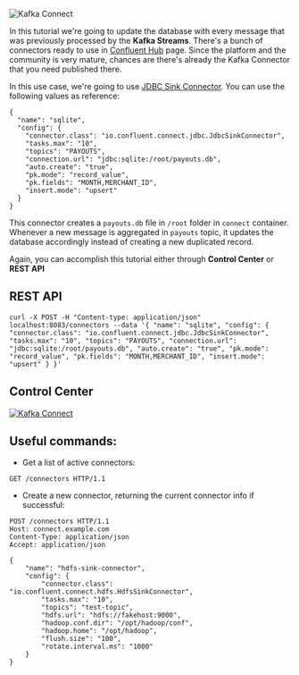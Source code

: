 ![Kafka Connect](https://hackernoon.com/hn-images/1*eC3fKob7FdMJqITZX5ZX6w.png)

In this tutorial we're going to update the database with every message that was previously processed by the **Kafka Streams**. There's a bunch of connectors ready to use in [Confluent Hub](https://www.confluent.io/hub/) page. Since the platform and the community is very mature, chances are there's already the Kafka Connector that you need published there.

In this use case, we're going to use [JDBC Sink Connector](https://www.confluent.io/hub/confluentinc/kafka-connect-jdbc). You can use the following values as reference:
```
{
  "name": "sqlite",
  "config": {
    "connector.class": "io.confluent.connect.jdbc.JdbcSinkConnector",
    "tasks.max": "10",
    "topics": "PAYOUTS",
    "connection.url": "jdbc:sqlite:/root/payouts.db",
    "auto.create": "true",
    "pk.mode": "record_value",
    "pk.fields": "MONTH,MERCHANT_ID",
    "insert.mode": "upsert"
  }
}
```

This connector creates a `payouts.db` file in `/root` folder in `connect` container. Whenever a new message is aggregated in `payouts` topic, it updates the database accordingly instead of creating a new duplicated record.

Again, you can accomplish this tutorial either through **Control Center** or **REST API**

## REST API
```
curl -X POST -H "Content-type: application/json" localhost:8083/connectors --data '{ "name": "sqlite", "config": { "connector.class": "io.confluent.connect.jdbc.JdbcSinkConnector", "tasks.max": "10", "topics": "PAYOUTS", "connection.url": "jdbc:sqlite:/root/payouts.db", "auto.create": "true", "pk.mode": "record_value", "pk.fields": "MONTH,MERCHANT_ID", "insert.mode": "upsert" } }'
```
## Control Center
[![Kafka Connect](https://j.gifs.com/ANk233.gif)](https://github.com/rasouza/kafka-quickstart "Kafka Connect")

## Useful commands:
* Get a list of active connectors:
```
GET /connectors HTTP/1.1
```

* Create a new connector, returning the current connector info if successful:
```
POST /connectors HTTP/1.1
Host: connect.example.com
Content-Type: application/json
Accept: application/json

{
    "name": "hdfs-sink-connector",
    "config": {
        "connector.class": "io.confluent.connect.hdfs.HdfsSinkConnector",
        "tasks.max": "10",
        "topics": "test-topic",
        "hdfs.url": "hdfs://fakehost:9000",
        "hadoop.conf.dir": "/opt/hadoop/conf",
        "hadoop.home": "/opt/hadoop",
        "flush.size": "100",
        "rotate.interval.ms": "1000"
    }
}
```